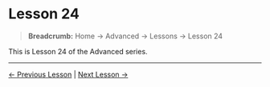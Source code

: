 # Lesson 24

> **Breadcrumb:** Home → Advanced → Lessons → Lesson 24

This is Lesson 24 of the Advanced series.

---

[← Previous Lesson](lesson_23.md) | [Next Lesson →](lesson_25.md)
